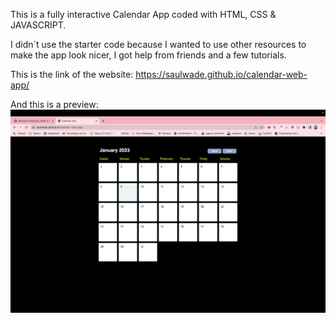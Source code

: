 This is a fully interactive Calendar App coded with HTML, CSS & JAVASCRIPT.

I didn´t use the starter code because I wanted to use other resources to make the app look nicer, I got help from friends and a few tutorials.

This is the link of the website: https://saulwade.github.io/calendar-web-app/

And this is a preview:
![Getting Started](previewapp.jpg)

